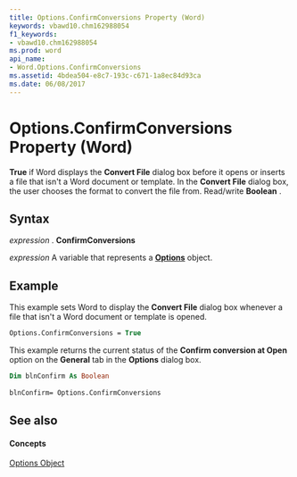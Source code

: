 ```yaml
---
title: Options.ConfirmConversions Property (Word)
keywords: vbawd10.chm162988054
f1_keywords:
- vbawd10.chm162988054
ms.prod: word
api_name:
- Word.Options.ConfirmConversions
ms.assetid: 4bdea504-e8c7-193c-c671-1a8ec84d93ca
ms.date: 06/08/2017
---
```



# Options.ConfirmConversions Property (Word)

 **True** if Word displays the **Convert File** dialog box before it opens or inserts a file that isn't a Word document or template. In the **Convert File** dialog box, the user chooses the format to convert the file from. Read/write **Boolean** .


## Syntax

 _expression_ . **ConfirmConversions**

 _expression_ A variable that represents a **[Options](options-object-word.md)** object.


## Example

This example sets Word to display the **Convert File** dialog box whenever a file that isn't a Word document or template is opened.


```vb
Options.ConfirmConversions = True
```

This example returns the current status of the **Confirm conversion at Open** option on the **General** tab in the **Options** dialog box.




```vb
Dim blnConfirm As Boolean 
 
blnConfirm= Options.ConfirmConversions
```


## See also


#### Concepts


[Options Object](options-object-word.md)

